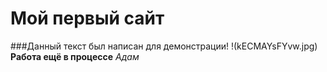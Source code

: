 # Мой первый сайт
###Данный текст был написан для демонстрации!
!(kECMAYsFYvw.jpg)
**Работа ещё в процессе**
*Адам*
